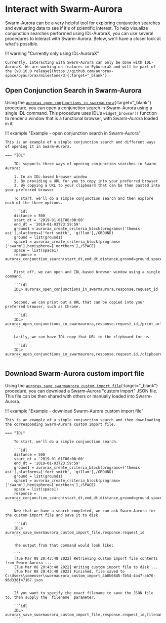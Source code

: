 # Interact with Swarm-Aurora

Swarm-Aurora can be a very helpful tool for exploring conjunction searches and evaluating data to see if it's of scientific interest. To help visualize conjunction searches performed using IDL-AuroraX, you can use several procedures to interact with Swarm-Aurora. Below, we'll have a closer look at what's possible.

!!! warning "Currently only using IDL-AuroraX"

    Currently, interacting with Swarm-Aurora can only be done with IDL-AuroraX. We are working on features in PyAuroraX and will be part of the [v0.10.0 release](https://github.com/aurorax-space/pyaurorax/milestone/3){:target="_blank"}.

## Open Conjunction Search in Swarm-Aurora

Using the [`aurorax_open_conjunctions_in_swarmaurora`](/code/idlaurorax_api_reference/conjunctions/open_in_swarmaurora/){:target="_blank"} procedure, you can open a conjunction search in Swarm-Aurora using a single IDL command. This procedure uses IDL's `widget_browser()` function to render a window that is a functional browser, with Swarm-Aurora loaded in it.

!!! example "Example - open conjunction search in Swarm-Aurora"

    This is an example of a simple conjunction search and different ways of opening it in Swarm-Aurora.

    === "IDL"

        IDL supports three ways of opening conjunction searches in Swarm-Aurora:

        1. In an IDL-based browser window
        2. By providing a URL for you to copy into your preferred browser
        3. By copying a URL to your clipboard that can be then pasted into your preferred browser

        To start, we'll do a simple conjunction search and then explore each of the three options.

        ```idl
        distance = 500
        start_dt = '2019-01-01T00:00:00'
        end_dt = '2019-01-03T23:59:59'
        ground1 = aurorax_create_criteria_block(programs=['themis-asi'],platforms=['fort smith', 'gillam'],/GROUND)
        ground = list(ground1)
        space1 = aurorax_create_criteria_block(programs=['swarm'],hemisphere=['northern'],/SPACE)
        space = list(space1)
        response = aurorax_conjunction_search(start_dt,end_dt,distance,ground=ground,space=space,/NBTRACE)
        ```

        First off, we can open and IDL-based browser window using a single command.

        ```idl
        IDL> aurorax_open_conjunctions_in_swarmaurora,response.request_id
        ```

        Second, we can print out a URL that can be copied into your preferred browser, such as Chrome.

        ```idl
        IDL> aurorax_open_conjunctions_in_swarmaurora,response.request_id,/print_url
        ```

        Lastly, we can have IDL copy that URL to the clipboard for us.

        ```idl
        IDL> aurorax_open_conjunctions_in_swarmaurora,response.request.id,/clipboard
        ```

## Download Swarm-Aurora custom import file

Using the [`aurorax_save_swarmaurora_custom_import_file`](/code/idlaurorax_api_reference/conjunctions/save_swarmaurora_import_file/){:target="_blank"} procedure, you can download a Swarm-Aurora "custom import" JSON file. This file can be then shared with others or manually loaded into Swarm-Aurora.

!!! example "Example - download Swarm-Aurora custom import file"

    This is an example of a simple conjunction search and then downloading the corresponding Swarm-Aurora custom import file.

    === "IDL"

        To start, we'll do a simple conjunction search.

        ```idl
        distance = 500
        start_dt = '2019-01-01T00:00:00'
        end_dt = '2019-01-03T23:59:59'
        ground1 = aurorax_create_criteria_block(programs=['themis-asi'],platforms=['fort smith', 'gillam'],/GROUND)
        ground = list(ground1)
        space1 = aurorax_create_criteria_block(programs=['swarm'],hemisphere=['northern'],/SPACE)
        space = list(space1)
        response = aurorax_conjunction_search(start_dt,end_dt,distance,ground=ground,space=space,/NBTRACE)
        ```

        Now that we have a search completed, we can ask Swarm-Aurora for the custom import file and save it to disk.

        ```idl
        IDL> aurorax_save_swarmaurora_custom_import_file,response.request_id
        ```

        The output from that command would look like:

        ```
        [Tue Mar 08 20:43:48 2022] Retrieving custom import file contents from Swarm-Aurora ...
        [Tue Mar 08 20:43:48 2022] Writing custom import file to disk ...
        [Tue Mar 08 20:43:48 2022] Finished, file saved to C:\Users\someuser\swarmaurora_custom_import_4b0b6845-7b54-4a47-ab70-96d338f47167.json
        ```

        If you want to specify the exact filename to save the JSON file to, then supply the `filename` parameter.

        ```idl
        IDL> aurorax_save_swarmaurora_custom_import_file,response.request_id,filename='C:\my_swarmaurora_custom_import_file.json'
        ```

